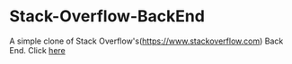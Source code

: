 # Stack-Overflow-BackEnd
A simple clone of Stack Overflow's(https://www.stackoverflow.com) Back End. Click [here](https://calc-stack.herokuapp.com/)

